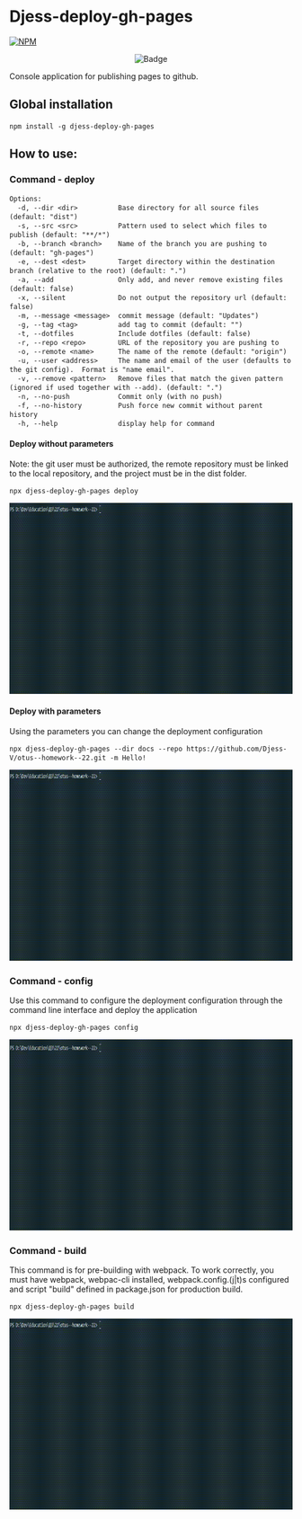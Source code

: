 # Djess-deploy-gh-pages

[![NPM](https://nodei.co/npm/djess-deploy-gh-pages.png)](https://www.npmjs.com/package/djess-deploy-gh-pages)

<p align="center">
<img alt="Badge" src="https://github.com/djess-v/otus--homework--22/actions/workflows/sanity-check.yml/badge.svg" />
</p>

Console application for publishing pages to github.

## Global installation

```properties
npm install -g djess-deploy-gh-pages
```

## How to use:

### Command - deploy

```
Options:
  -d, --dir <dir>          Base directory for all source files (default: "dist")
  -s, --src <src>          Pattern used to select which files to publish (default: "**/*")
  -b, --branch <branch>    Name of the branch you are pushing to (default: "gh-pages")
  -e, --dest <dest>        Target directory within the destination branch (relative to the root) (default: ".")
  -a, --add                Only add, and never remove existing files (default: false)
  -x, --silent             Do not output the repository url (default: false)
  -m, --message <message>  commit message (default: "Updates")
  -g, --tag <tag>          add tag to commit (default: "")
  -t, --dotfiles           Include dotfiles (default: false)
  -r, --repo <repo>        URL of the repository you are pushing to
  -o, --remote <name>      The name of the remote (default: "origin")
  -u, --user <address>     The name and email of the user (defaults to the git config).  Format is "name email".
  -v, --remove <pattern>   Remove files that match the given pattern (ignored if used together with --add). (default: ".")
  -n, --no-push            Commit only (with no push)
  -f, --no-history         Push force new commit without parent history
  -h, --help               display help for command
```

#### Deploy without parameters

Note: the git user must be authorized, the remote repository must be linked to the local repository, and the project must be in the dist folder.

```properties
npx djess-deploy-gh-pages deploy
```

<img alt="DeployWithoutParameters" src="./assets/gif/CommandDeployWithoutParams.gif" width="790px" height="340px"/>

#### Deploy with parameters

Using the parameters you can change the deployment configuration

```properties
npx djess-deploy-gh-pages --dir docs --repo https://github.com/Djess-V/otus--homework--22.git -m Hello!
```

<img alt="DeployWithParameters" src="./assets/gif/CommandDeployWithParams.gif" width="790px" height="340px"/>

### Command - config

Use this command to configure the deployment configuration through the command line interface and deploy the application

```properties
npx djess-deploy-gh-pages config
```

<img alt="Config" src="./assets/gif/CommandConfig.gif" width="790px" height="340px"/>

### Command - build

This command is for pre-building with webpack. To work correctly, you must have webpack, webpac-cli installed, webpack.config.(j|t)s configured and script "build" defined in package.json for production build.

```properties
npx djess-deploy-gh-pages build
```

<img alt="Build" src="./assets/gif/CommandBuild.gif" width="790px" height="340px"/>
